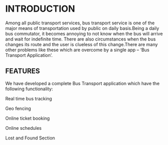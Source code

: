 # INTRODUCTION

Among all public transport services, bus transport service is one of the major means of 
transportation used by public on daily basis.Being a daily bus commutator, it becomes annoying 
to not know when the bus will arrive and wait for indefinite time. There are also circumstances when the bus changes its route and the user is clueless
of this change.There are many other problems like these which are overcome by a 
single app – ‘Bus Transport Application’.

## FEATURES

We have developed a complete Bus Transport application which have the following functionality:

Real time bus tracking

Geo fencing

Online ticket booking

Online schedules

Lost and Found Section

